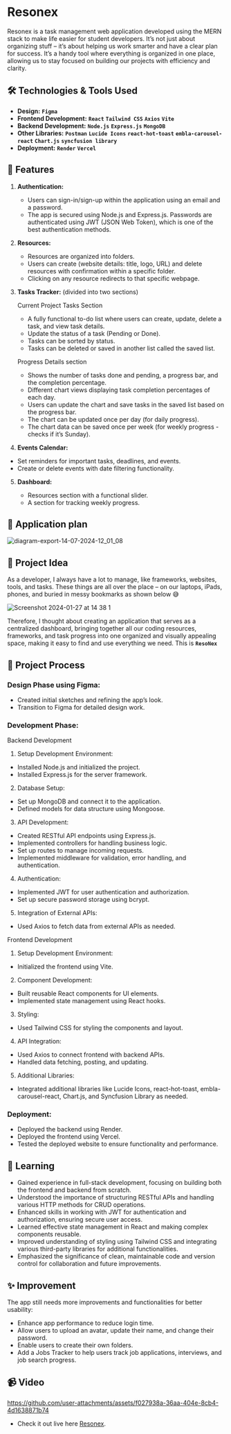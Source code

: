 # Resonex

Resonex is a task management web application developed using the MERN stack to make life easier for student developers. It’s not just about organizing stuff – it’s about helping us work smarter and have a clear plan for success. It’s a handy tool where everything is organized in one place, allowing us to stay focused on building our projects with efficiency and clarity.

## 🛠️ Technologies & Tools Used

- **Design:** **`Figma`**
- **Frontend Development:** **`React`** **`Tailwind CSS`** **`Axios`** **`Vite`**
- **Backend Development:** **`Node.js`** **`Express.js`** **`MongoDB`**
- **Other Libraries:** **`Postman`** **`Lucide Icons`** **`react-hot-toast`** **`embla-carousel-react`** **`Chart.js`** **`syncfusion library`**
- **Deployment:** **`Render`** **`Vercel`**

## 👾 Features

1. **Authentication:**

   - Users can sign-in/sign-up within the application using an email and a password.
   - The app is secured using Node.js and Express.js. Passwords are authenticated using JWT (JSON Web Token), which is one of the best authentication methods.

2. **Resources:**

   - Resources are organized into folders.
   - Users can create (website details: title, logo, URL) and delete resources with confirmation within a specific folder.
   - Clicking on any resource redirects to that specific webpage.

3. **Tasks Tracker:** (divided into two sections)

   Current Project Tasks Section

   - A fully functional to-do list where users can create, update, delete a task, and view task details.
   - Update the status of a task (Pending or Done).
   - Tasks can be sorted by status.
   - Tasks can be deleted or saved in another list called the saved list.

   Progress Details section

   - Shows the number of tasks done and pending, a progress bar, and the completion percentage.
   - Different chart views displaying task completion percentages of each day.
   - Users can update the chart and save tasks in the saved list based on the progress bar.
   - The chart can be updated once per day (for daily progress).
   - The chart data can be saved once per week (for weekly progress - checks if it’s Sunday).

4. **Events Calendar:**

- Set reminders for important tasks, deadlines, and events.
- Create or delete events with date filtering functionality.

5. **Dashboard:**

   - Resources section with a functional slider.
   - A section for tracking weekly progress.

## 📝 Application plan

![diagram-export-14-07-2024-12_01_08](https://github.com/user-attachments/assets/d19d0b76-7419-4862-8758-b88d514fbd3e)

## 🔄 Project Idea

As a developer, I always have a lot to manage, like frameworks, websites, tools, and tasks. These things are all over the place – on our laptops, iPads, phones, and buried in messy bookmarks as shown below 😅

![Screenshot 2024-01-27 at 14 38 1](https://github.com/user-attachments/assets/0cd0f11f-d2e7-4377-9336-7f8ffa950ba5)

Therefore, I thought about creating an application that serves as a centralized dashboard, bringing together all our coding resources, frameworks, and task progress into one organized and visually appealing space, making it easy to find and use everything we need. This is **`ResoNex`**

## 🔄 Project Process

### Design Phase using Figma:

- Created initial sketches and refining the app’s look.
- Transition to Figma for detailed design work.

### Development Phase:

Backend Development

1. Setup Development Environment:

- Installed Node.js and initialized the project.
- Installed Express.js for the server framework.

2. Database Setup:

- Set up MongoDB and connect it to the application.
- Defined models for data structure using Mongoose.

3. API Development:

- Created RESTful API endpoints using Express.js.
- Implemented controllers for handling business logic.
- Set up routes to manage incoming requests.
- Implemented middleware for validation, error handling, and authentication.

4. Authentication:

- Implemented JWT for user authentication and authorization.
- Set up secure password storage using bcrypt.

5. Integration of External APIs:

- Used Axios to fetch data from external APIs as needed.

Frontend Development

1. Setup Development Environment:

- Initialized the frontend using Vite.

2. Component Development:

- Built reusable React components for UI elements.
- Implemented state management using React hooks.

3. Styling:

- Used Tailwind CSS for styling the components and layout.

4. API Integration:

- Used Axios to connect frontend with backend APIs.
- Handled data fetching, posting, and updating.

5. Additional Libraries:

- Integrated additional libraries like Lucide Icons, react-hot-toast, embla-carousel-react, Chart.js, and Syncfusion Library as needed.

### Deployment:

- Deployed the backend using Render.
- Deployed the frontend using Vercel.
- Tested the deployed website to ensure functionality and performance.

## 🎯 Learning

- Gained experience in full-stack development, focusing on building both the frontend and backend from scratch.
- Understood the importance of structuring RESTful APIs and handling various HTTP methods for CRUD operations.
- Enhanced skills in working with JWT for authentication and authorization, ensuring secure user access.
- Learned effective state management in React and making complex components reusable.
- Improved understanding of styling using Tailwind CSS and integrating various third-party libraries for additional functionalities.
- Emphasized the significance of clean, maintainable code and version control for collaboration and future improvements.

## ✨ Improvement

The app still needs more improvements and functionalities for better usability:

- Enhance app performance to reduce login time.
- Allow users to upload an avatar, update their name, and change their password.
- Enable users to create their own folders.
- Add a Jobs Tracker to help users track job applications, interviews, and job search progress.

## 📹 Video

https://github.com/user-attachments/assets/f027938a-36aa-404e-8cb4-4d1638871b74

- Check it out live here [Resonex](https://reso-nex.vercel.app/).
